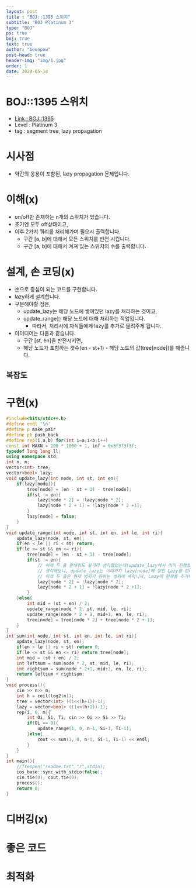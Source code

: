 ```yaml
---
layout: post
title : "BOJ::1395 스위치"
subtitle: "BOJ Platinum 3"
type: "BOJ"
ps: true
boj: true
text: true
author: "beenpow"
post-head: true
header-img: "img/1.jpg"
order: 1
date: 2020-05-14
---
```

# BOJ::1395 스위치
- [Link : BOJ::1395](https://www.acmicpc.net/problem/1395)
- Level : Platinum 3
- tag : segment tree, lazy propagation

# 시사점
- 약간의 응용이 포함된, lazy propagation 문제입니다.

# 이해(x)
- on/off만 존재하는 n개의 스위치가 있습니다.
- 초기엔 모두 off상태이고,
- 이후 2가지 쿼리를 처리해가며 필요시 출력합니다.
  - 구간 [a, b]에 대해서 모든 스위치를 반전 시킵니다.
  - 구간 [a, b]에 대해서 켜져 있는 스위치의 수를 출력합니다.

# 설계, 손 코딩(x)
- 손으로 중심이 되는 코드를 구현합니다.
- lazy하게 설계합니다.
- 구분해야할 점은, 
  - update_lazy는 해당 노드에 쌓여있던 lazy를 처리하는 것이고,
  - update_range는 해당 노드에 대해 처리하는 작업입니다.
    - 따라서, 처리시에 자식들에게 lazy를 추가로 물려주게 됩니다.
- 아이디어는 다음과 같습니다.
  - 구간 [st, en]을 반전시키면,
  - 해당 노드가 포함하는 갯수(en - st+1) - 해당 노드의 값(tree[node])를 해줍니다.

## 복잡도


# 구현(x)

```cpp
#include<bits/stdc++.h>
#define endl '\n'
#define p make_pair
#define pb push_back
#define rep(i,a,b) for(int i=a;i<b;i++)
const int MAXN = 100 * 1000 + 1, inf = 0x3f3f3f3f;
typedef long long ll;
using namespace std;
int n, m;
vector<int> tree;
vector<bool> lazy;
void update_lazy(int node, int st, int en){
	if(lazy[node]){
		tree[node] = (en - st + 1) - tree[node];
		if(st != en){
			lazy[node * 2] = !lazy[node * 2];
			lazy[node * 2 + 1] = !lazy[node * 2 +1];
		}
		lazy[node] = false;
	}
}
void update_range(int node, int st, int en, int le, int ri){
	update_lazy(node, st, en);
	if(en < le || ri < st) return;
	if(le <= st && en <= ri){
		tree[node] = (en - st + 1) - tree[node];
		if(st != en){
			// 아래 두 줄 안해줘도 될거라 생각했었는데(update_lazy에서 이미 진행했다고 생각),
			// 생각해보니, update_lazy는 이때까지 lazy[node]에 쌓인 Lazy를 업데이트 해주는 거고,
			// 아래 두 줄은 현재 범위가 원하는 범위에 속하니까, Lazy에 현재를 추가해주는 것
			lazy[node * 2] = !lazy[node * 2];
			lazy[node * 2 + 1] = !lazy[node * 2 +1];
		}
	}else{
		int mid = (st + en) / 2;
		update_range(node * 2, st, mid, le, ri);
		update_range(node * 2 + 1, mid+1, en, le, ri);
		tree[node] = tree[node * 2] + tree[node * 2 + 1];
	}
}
int sum(int node, int st, int en, int le, int ri){
	update_lazy(node, st, en);
	if(en < le || ri < st) return 0;
	if(le <= st && en <= ri) return tree[node];
	int mid = (st + en) / 2;
	int leftsum = sum(node * 2, st, mid, le, ri);
	int rightsum = sum(node * 2+1, mid+1, en, le, ri);
	return leftsum + rightsum;
}
void process(){
	cin >> n>> m;
	int h = ceil(log2(n));
	tree = vector<int> ((1<<(h+1))-1);
	lazy = vector<bool> ((1<<(h+1))-1);
	rep(i, 0, m){
		int Oi, Si, Ti; cin >> Oi >> Si >> Ti;
		if(Oi == 0){
			update_range(1, 0, n-1, Si-1, Ti-1);
		}else{
			cout << sum(1, 0, n-1, Si-1, Ti-1) << endl;
		}
	}
}
int main(){
	//freopen("readme.txt","r",stdin);
    ios_base::sync_with_stdio(false);
    cin.tie(0); cout.tie(0);
	process();
    return 0;
}
```

# 디버깅(x)

# 좋은 코드

# 최적화
